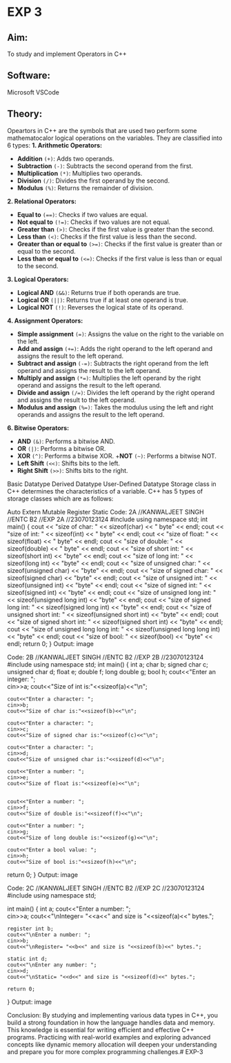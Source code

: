 # EXP 3
## Aim:
To study and implement Operators in C++

## Software:
Microsoft VSCode

## Theory:
 Opeartors in C++ are the symbols that are used two perform some mathematocalor logical operations on the variables.
They are classified into 6 types:
**1. Arithmetic Operators:**

+ **Addition** `(+)`: Adds two operands.
+ **Subtraction** `(-)`: Subtracts the second operand from the first.
+ **Multiplication** `(*)`: Multiplies two operands.
+ **Division** `(/)`: Divides the first operand by the second.
+ **Modulus** `(%)`: Returns the remainder of division.

**2. Relational Operators:**

+ **Equal to** `(==)`: Checks if two values are equal.
+ **Not equal to** `(!=)`: Checks if two values are not equal.
+ **Greater than** `(>)`: Checks if the first value is greater than the second.
+ **Less than** `(<)`: Checks if the first value is less than the second.
+ **Greater than or equal to** `(>=)`: Checks if the first value is greater than or equal to the second.
+ **Less than or equal to** `(<=)`: Checks if the first value is less than or equal to the second.

**3. Logical Operators:**

+ **Logical AND** `(&&)`: Returns true if both operands are true.
+ **Logical OR** `(||)`: Returns true if at least one operand is true.
+ **Logical NOT** `(!)`: Reverses the logical state of its operand.

**4. Assignment Operators:**

+ **Simple assignment** `(=)`: Assigns the value on the right to the variable on the left.
+ **Add and assign** `(+=)`: Adds the right operand to the left operand and assigns the result to the left operand.
+ **Subtract and assign** `(-=)`: Subtracts the right operand from the left operand and assigns the result to the left operand.
+ **Multiply and assign** `(*=)`: Multiplies the left operand by the right operand and assigns the result to the left operand.
+ **Divide and assign** `(/=)`: Divides the left operand by the right operand and assigns the result to the left operand.
+ **Modulus and assign** `(%=)`: Takes the modulus using the left and right operands and assigns the result to the left operand.

**6. Bitwise Operators:**

+ **AND** `(&)`: Performs a bitwise AND.
+ **OR** `(|)`: Performs a bitwise OR.
+ **XOR** `(^)`: Performs a bitwise XOR.
+**NOT** `(~)`: Performs a bitwise NOT.
+ **Left Shift** `(<<)`: Shifts bits to the left.
+ **Right Shift** `(>>)`: Shifts bits to the right.










Basic Datatype
Derived Datatype
User-Defined Datatype
Storage class in C++ determines the characteristics of a variable. C++ has 5 types of storage classes which are as follows:

Auto
Extern
Mutable
Register
Static
Code: 2A
//KANWALJEET SINGH
//ENTC B2
//EXP 2A
//23070123124
#include <iostream>
using namespace std;
int main() {
    cout << "size of char: " << sizeof(char) << " byte" << endl;
    cout << "size of int: " << sizeof(int) << " byte" << endl;
    cout << "size of float: " << sizeof(float) << " byte" << endl;
    cout << "size of double: " << sizeof(double) << " byte" << endl;
    cout << "size of short int: " << sizeof(short int) << "byte" << endl;
    cout << "size of long int: " << sizeof(long int) << "byte" << endl;
    cout << "size of unsigned char: " << sizeof(unsigned char) << "byte" << endl;
    cout << "size of signed char: " << sizeof(signed char) << "byte" << endl;
    cout << "size of unsigned int: " << sizeof(unsigned int) << "byte" << endl;
    cout << "size of signed int: " << sizeof(signed int) << "byte" << endl;
    cout << "size of unsigned long int: " << sizeof(unsigned long int) << "byte" << endl;
    cout << "size of signed long int: " << sizeof(signed long int) << "byte" << endl;
    cout << "size of unsigned short int: " << sizeof(unsigned short int) << "byte" << endl;
    cout << "size of signed short int: " << sizeof(signed short int) << "byte" << endl;
    cout << "size of unsigned long long int: " << sizeof(unsigned long long int) << "byte" << endl;
    cout << "size of bool: " << sizeof(bool) << "byte" << endl;
    return 0;
}
Output:
image

Code: 2B
//KANWALJEET SINGH
//ENTC B2
//EXP 2B
//23070123124
#include<iostream>
using namespace std;
int main() {
    int a;
    char b;
    signed char c;
    unsigned char d;
    float e;
    double f;
    long double g;
    bool h;
    cout<<"Enter an integer: ";                     
    cin>>a;
    cout<<"Size of int is:"<<sizeof(a)<<"\n";        

    cout<<"Enter a character: ";                   
    cin>>b;
    cout<<"Size of char is:"<<sizeof(b)<<"\n";        

    cout<<"Enter a character: ";                    
    cin>>c;
    cout<<"Size of signed char is:"<<sizeof(c)<<"\n";     

    cout<<"Enter a character: ";                        
    cin>>d;
    cout<<"Size of unsigned char is:"<<sizeof(d)<<"\n";  

    cout<<"Enter a number: ";                             
    cin>>e;
    cout<<"Size of float is:"<<sizeof(e)<<"\n";           
    

    cout<<"Enter a number: ";                            
    cin>>f;
    cout<<"Size of double is:"<<sizeof(f)<<"\n";         

    cout<<"Enter a number: ";                           
    cin>>g;
    cout<<"Size of long double is:"<<sizeof(g)<<"\n";   

    cout<<"Enter a bool value: ";                      
    cin>>h;
    cout<<"Size of bool is:"<<sizeof(h)<<"\n";            
return 0;
}
Output:
image

Code: 2C
//KANWALJEET SINGH
//ENTC B2
//EXP 2C
//23070123124
#include<iostream>
using namespace std;

int main() {
    int a;
    cout<<"Enter a number: ";                       
    cin>>a;
    cout<<"\nInteger= "<<a<<" and size is "<<sizeof(a)<<" bytes.";  

    register int b;
    cout<<"\nEnter a number: ";                                     
    cin>>b;
    cout<<"\nRegister= "<<b<<" and size is "<<sizeof(b)<<" bytes.";   

    static int d;
    cout<<"\nEnter any number: ";                                      
    cin>>d;
    cout<<"\nStatic= "<<d<<" and size is "<<sizeof(d)<<" bytes.";      

    return 0;
}
Output:
image

Conclusion:
By studying and implementing various data types in C++, you build a strong foundation in how the language handles data and memory. This knowledge is essential for writing efficient and effective C++ programs. Practicing with real-world examples and exploring advanced concepts like dynamic memory allocation will deepen your understanding and prepare you for more complex programming challenges.# EXP-3
